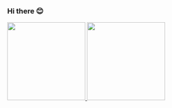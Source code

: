### Hi there 😊

 <div>
  <a href="https://github.com/Yurih1">
  <img height="180em" src="https://github-readme-stats.vercel.app/api?username=Yurih1&show_icons=true&theme=dracula&include_all_commits=true&count_private=true"/>
  <img height="180em" src="https://github-readme-stats.vercel.app/api/top-langs/?username=Yurih1&layout=compact&langs_count=7&theme=dracula"/>
</div>
